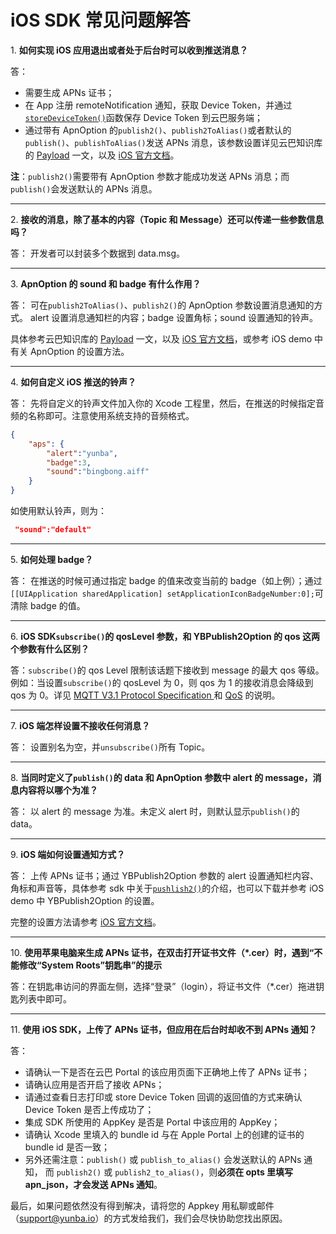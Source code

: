 # iOS SDK 常见问题解答

<a name="1"></a>1. **如何实现 iOS 应用退出或者处于后台时可以收到推送消息？**

答：
* 需要生成 APNs 证书；
* 在 App 注册 remoteNotification 通知，获取 Device Token，并通过[`storeDeviceToken()`](ios_sdk_api_manual.md#storeDeviceToken)函数保存 Device Token 到云巴服务端；
* 通过带有 ApnOption 的`publish2()`、`publish2ToAlias()`或者默认的`publish()`、`publishToAlias()`发送 APNs 消息，该参数设置详见云巴知识库的 [Payload](ios_kb_payload.md) 一文，以及 [iOS 官方文档](https://developer.apple.com/library/ios/documentation/NetworkingInternet/Conceptual/RemoteNotificationsPG/Chapters/TheNotificationPayload.html#//apple_ref/doc/uid/TP40008194-CH107-SW1)。

**注**：`publish2()`需要带有 ApnOption 参数才能成功发送 APNs 消息；而`publish()`会发送默认的 APNs 消息。

---
<a name="2"></a>2. **接收的消息，除了基本的内容（Topic 和 Message）还可以传递一些参数信息吗？**

答： 开发者可以封装多个数据到 data.msg。

---
<a name="3"></a>3. **ApnOption 的 sound 和 badge 有什么作用？**

答： 可在`publish2ToAlias()`、`publish2()`的 ApnOption 参数设置消息通知的方式。
alert 设置消息通知栏的内容；badge 设置角标；sound 设置通知的铃声。

具体参考云巴知识库的 [Payload](ios_kb_payload.md) 一文，以及 [iOS 官方文档](https://developer.apple.com/library/ios/documentation/NetworkingInternet/Conceptual/RemoteNotificationsPG/Chapters/TheNotificationPayload.html#//apple_ref/doc/uid/TP40008194-CH107-SW1)，或参考 iOS demo 中有关 ApnOption 的设置方法。

---
<a name="4"></a>4. **如何自定义 iOS 推送的铃声？**

答： 先将自定义的铃声文件加入你的 Xcode 工程里，然后，在推送的时候指定音频的名称即可。注意使用系统支持的音频格式。

```json
{
	"aps": {
		"alert":"yunba",
		"badge":3,
		"sound":"bingbong.aiff"
	}
}
```
 
 如使用默认铃声，则为：
```JSON
 "sound":"default"
```

---
<a name="5"></a>5. **如何处理 badge？**

答： 在推送的时候可通过指定 badge 的值来改变当前的 badge（如上例）；通过`[[UIApplication sharedApplication] setApplicationIconBadgeNumber:0];`可清除 badge 的值。

---
<a name="6"></a>6. **iOS SDK`subscribe()`的 qosLevel 参数，和 YBPublish2Option 的 qos 这两个参数有什么区别？**

答：`subscribe()`的 qos Level 限制该话题下接收到 message 的最大 qos 等级。 例如：当设置`subscribe()`的 qosLevel 为 0，则 qos 为 1 的接收消息会降级到 qos 为 0。详见 [MQTT V3.1 Protocol Specification
]( http://public.dhe.ibm.com/software/dw/webservices/ws-mqtt/mqtt-v3r1.html#subscribe) 和 [QoS](product_kb_qos.md) 的说明。

---
<a name="7"></a>7. **iOS 端怎样设置不接收任何消息？**

答： 设置别名为空，并`unsubscribe()`所有 Topic。

---
<a name="8"></a>8. **当同时定义了`publish()`的 data 和 ApnOption 参数中 alert 的 message，消息内容将以哪个为准？**

答： 以 alert 的 message 为准。未定义 alert 时，则默认显示`publish()`的 data。

---
<a name="9"></a>9. **iOS 端如何设置通知方式？**

答： 上传 APNs 证书；通过 YBPublish2Option 参数的 alert 设置通知栏内容、角标和声音等，具体参考 sdk 中关于[`pushlish2()`](ios_sdk_api_manual.md#publish2)的介绍，也可以下载并参考 iOS demo 中 YBPublish2Option 的设置。

完整的设置方法请参考 [iOS 官方文档](https://developer.apple.com/library/ios/documentation/NetworkingInternet/Conceptual/RemoteNotificationsPG/Chapters/TheNotificationPayload.html#//apple_ref/doc/uid/TP40008194-CH107-SW1)。

---
<a name="10"></a>10. **使用苹果电脑来生成 APNs 证书，在双击打开证书文件（*.cer）时，遇到“不能修改“System Roots”钥匙串”的提示**

答：在钥匙串访问的界面左侧，选择“登录”（login），将证书文件（*.cer）拖进钥匙列表中即可。


---
<a name="11"></a>11. **使用 iOS SDK，上传了 APNs 证书，但应用在后台时却收不到 APNs 通知？**

答：
* 请确认一下是否在云巴 Portal 的该应用页面下正确地上传了 APNs 证书；
* 请确认应用是否开启了接收 APNs；
* 请通过查看日志打印或 store Device Token 回调的返回值的方式来确认 Device Token 是否上传成功了；
* 集成 SDK 所使用的 AppKey 是否是 Portal 中该应用的 AppKey；
* 请确认 Xcode 里填入的 bundle id 与在 Apple Portal 上的创建的证书的 bundle id 是否一致；
* 另外还需注意：`publish()` 或 `publish_to_alias()` 会发送默认的 APNs 通知，
而 `publish2()` 或 `publish2_to_alias()`，则**必须在 opts 里填写 apn_json，才会发送 APNs 通知**。

最后，如果问题依然没有得到解决，请将您的 Appkey 用私聊或邮件（support@yunba.io）的方式发给我们，我们会尽快协助您找出原因。




